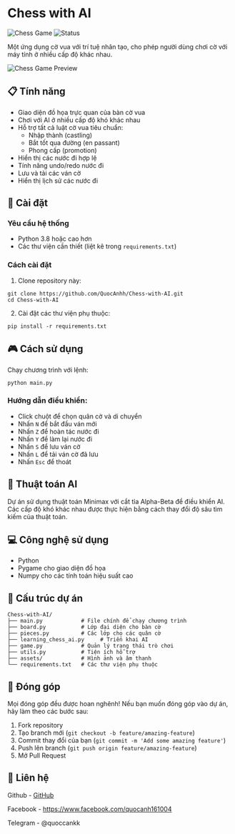 # Chess with AI

![Chess Game](https://img.shields.io/badge/Chess-AI-brightgreen)
![Status](https://img.shields.io/badge/Status-Active-success)

Một ứng dụng cờ vua với trí tuệ nhân tạo, cho phép người dùng chơi cờ với máy tính ở nhiều cấp độ khác nhau.

![Chess Game Preview](assets/preview.png)

## 📋 Tính năng

- Giao diện đồ họa trực quan của bàn cờ vua
- Chơi với AI ở nhiều cấp độ khó khác nhau
- Hỗ trợ tất cả luật cờ vua tiêu chuẩn:
  - Nhập thành (castling)
  - Bắt tốt qua đường (en passant)
  - Phong cấp (promotion)
- Hiển thị các nước đi hợp lệ
- Tính năng undo/redo nước đi
- Lưu và tải các ván cờ
- Hiển thị lịch sử các nước đi

## 🚀 Cài đặt

### Yêu cầu hệ thống
- Python 3.8 hoặc cao hơn
- Các thư viện cần thiết (liệt kê trong `requirements.txt`)

### Cách cài đặt
1. Clone repository này:
```
git clone https://github.com/QuocAnhh/Chess-with-AI.git
cd Chess-with-AI
```

2. Cài đặt các thư viện phụ thuộc:
```
pip install -r requirements.txt
```

## 🎮 Cách sử dụng

Chạy chương trình với lệnh:
```
python main.py
```

### Hướng dẫn điều khiển:
- Click chuột để chọn quân cờ và di chuyển
- Nhấn `N` để bắt đầu ván mới
- Nhấn `Z` để hoàn tác nước đi
- Nhấn `Y` để làm lại nước đi
- Nhấn `S` để lưu ván cờ
- Nhấn `L` để tải ván cờ đã lưu
- Nhấn `Esc` để thoát

## 🧠 Thuật toán AI

Dự án sử dụng thuật toán Minimax với cắt tỉa Alpha-Beta để điều khiển AI. Các cấp độ khó khác nhau được thực hiện bằng cách thay đổi độ sâu tìm kiếm của thuật toán.

## 💻 Công nghệ sử dụng

- Python
- Pygame cho giao diện đồ họa
- Numpy cho các tính toán hiệu suất cao

## 🔄 Cấu trúc dự án

```
Chess-with-AI/
├── main.py            # File chính để chạy chương trình
├── board.py           # Lớp đại diện cho bàn cờ
├── pieces.py          # Các lớp cho các quân cờ
├── learning_chess_ai.py     # Triển khai AI
├── game.py            # Quản lý trạng thái trò chơi
├── utils.py           # Tiện ích hỗ trợ
├── assets/            # Hình ảnh và âm thanh
└── requirements.txt   # Các thư viện phụ thuộc
```

## 🤝 Đóng góp

Mọi đóng góp đều được hoan nghênh! Nếu bạn muốn đóng góp vào dự án, hãy làm theo các bước sau:

1. Fork repository
2. Tạo branch mới (`git checkout -b feature/amazing-feature`)
3. Commit thay đổi của bạn (`git commit -m 'Add some amazing feature'`)
4. Push lên branch (`git push origin feature/amazing-feature`)
5. Mở Pull Request


## 📧 Liên hệ

Github - [GitHub](https://github.com/QuocAnhh)

Facebook - https://www.facebook.com/quocanh161004

Telegram - @quoccankk
